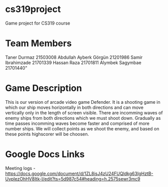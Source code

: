 # cs319project
Game project for CS319 course

# Team Members
Taner Durmaz  21503008
Abdullah Ayberk Görgün  21201986
Samir Ibrahimzade  21701339
Hassan Raza  21701811
Alymbek Sagymbae 21701440"

# Game Description
This is our version of arcade video game Defender. It is a shooting game in which our ship moves horizontally in both directions and can move vertically only in the length of screen visible. There are incomming waves of enemy ships from both directions which we must shoot down. Gradually as time passes incomming waves become faster and comprised of more number ships. We will collect points as we shoot the enemy, and based on these points highscorer will be choosen.


# Google Docs Links
Meeting logs - https://docs.google.com/document/d/1ZL8isJ4zU24FUQldkg63IgHztB-UvplezOhHV8Itk-I/edit?ts=5d987c54#heading=h.2575sewr3mc9
